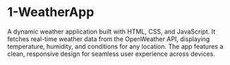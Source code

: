 # 1-WeatherApp
A dynamic weather application built with HTML, CSS, and JavaScript. It fetches real-time weather data from the OpenWeather API, displaying temperature, humidity, and conditions for any location. The app features a clean, responsive design for seamless user experience across devices.
